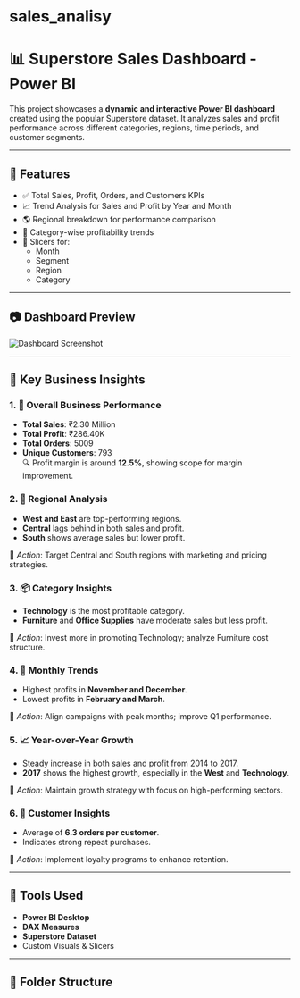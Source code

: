 # sales_analisy
# 📊 Superstore Sales Dashboard - Power BI

This project showcases a **dynamic and interactive Power BI dashboard** created using the popular Superstore dataset. It analyzes sales and profit performance across different categories, regions, time periods, and customer segments.

---

## 📌 Features

- ✅ Total Sales, Profit, Orders, and Customers KPIs
- 📈 Trend Analysis for Sales and Profit by Year and Month
- 🌎 Regional breakdown for performance comparison
- 📂 Category-wise profitability trends
- 🧭 Slicers for:
  - Month
  - Segment
  - Region
  - Category

---

## 📷 Dashboard Preview

![Dashboard Screenshot](./superstore-dashboard.png)

---

## 🧠 Key Business Insights

### 1. 🧾 **Overall Business Performance**
- **Total Sales**: ₹2.30 Million  
- **Total Profit**: ₹286.40K  
- **Total Orders**: 5009  
- **Unique Customers**: 793  
🔍 Profit margin is around **12.5%**, showing scope for margin improvement.

### 2. 📍 **Regional Analysis**
- **West and East** are top-performing regions.
- **Central** lags behind in both sales and profit.
- **South** shows average sales but lower profit.

📌 *Action*: Target Central and South regions with marketing and pricing strategies.

### 3. 📦 **Category Insights**
- **Technology** is the most profitable category.
- **Furniture** and **Office Supplies** have moderate sales but less profit.

📌 *Action*: Invest more in promoting Technology; analyze Furniture cost structure.

### 4. 📅 **Monthly Trends**
- Highest profits in **November and December**.
- Lowest profits in **February and March**.

📌 *Action*: Align campaigns with peak months; improve Q1 performance.

### 5. 📈 **Year-over-Year Growth**
- Steady increase in both sales and profit from 2014 to 2017.
- **2017** shows the highest growth, especially in the **West** and **Technology**.

📌 *Action*: Maintain growth strategy with focus on high-performing sectors.

### 6. 👥 **Customer Insights**
- Average of **6.3 orders per customer**.
- Indicates strong repeat purchases.

📌 *Action*: Implement loyalty programs to enhance retention.

---

## 🧰 Tools Used

- **Power BI Desktop**
- **DAX Measures**
- **Superstore Dataset**
- Custom Visuals & Slicers

---

## 📁 Folder Structure


